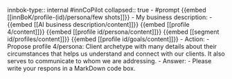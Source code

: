 innbok-type:: internal
#innCoPilot
collapsed:: true
	- #prompt {{embed [[innBoK/profile-(id)/persona/few shots]]}}
		- My business description:
		- {{embed [[AI business description/content]]}} {{embed [[profile 4/content]]}} {{embed [[profile id/persona/content]]}} {{embed [[segment id/profiles/content]]}} {{embed [[profile id/goals/content]]}}
		- Action:
		- Propose profile 4/persona: Client archetype with many details about their circumstances that helps us understand and connect with our clients. It also serves to communicate to whom we are addressing.
		- Answer:
		- Please write your respons in a MarkDown code box.





